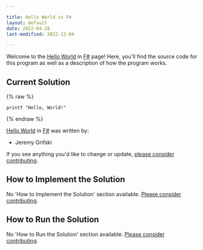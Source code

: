 ```yaml
---

title: Hello World in F#
layout: default
date: 2022-04-28
last-modified: 2022-12-04

---
```


Welcome to the [Hello World](https://sampleprograms.io/projects/hello-world) in [F#](https://sampleprograms.io/languages/f-sharp) page! Here, you'll find the source code for this program as well as a description of how the program works.

## Current Solution

{% raw %}

```f#
printf "Hello, World!"
```

{% endraw %}

[Hello World](https://sampleprograms.io/projects/hello-world) in [F#](https://sampleprograms.io/languages/f-sharp) was written by:

- Jeremy Grifski

If you see anything you'd like to change or update, [please consider contributing](https://github.com/TheRenegadeCoder/sample-programs).

## How to Implement the Solution

No 'How to Implement the Solution' section available. [Please consider contributing](https://github.com/TheRenegadeCoder/sample-programs-website).

## How to Run the Solution

No 'How to Run the Solution' section available. [Please consider contributing](https://github.com/TheRenegadeCoder/sample-programs-website).